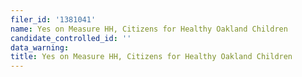 ```yaml
---
filer_id: '1381041'
name: Yes on Measure HH, Citizens for Healthy Oakland Children
candidate_controlled_id: ''
data_warning:
title: Yes on Measure HH, Citizens for Healthy Oakland Children
---
```

